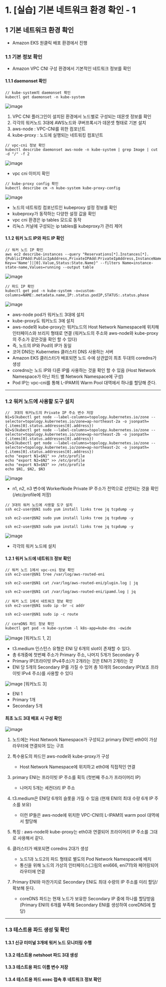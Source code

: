 # 1. [실습] 기본 네트워크 환경 확인 - 1

   ## 1 기본 네트워크 환경 확인
   - Amazon EKS 원클릭 배포 환경에서 진행

   ### 1.1 기본 정보 확인
   - Amazon VPC CNI 구성 환경에서 기본적인 네트워크 정보를 확인
     
   #### 1.1.1 daemonset 확인
   ```
   // kube-system의 daemonset 확인
   kubectl get daemonset -n kube-system
   ```
   ![image](https://github.com/devhyunuk/eks-cloudnet/assets/49749510/e60b3b94-1d30-4fa7-bc07-00277a2f6445)

   1) VPC CNI 플러그인이 설치된 환경에서 노드별로 구성되는 데몬셋 정보를 확인
   2) 각각의 워커노드 3대에 AWS노드와 쿠버프록시가 데몬셋 형태로 기본 설치
   3) aws-node : VPC-CNI를 위한 컴포넌트
   4) kube-proxy : 노드에 실행되는 네트워킹 컴포넌트

   ```
   // vpc-cni 정보 확인
   kubectl describe daemonset aws-node -n kube-system | grep Image | cut -d "/" -f 2
   ```
   ![image](https://github.com/devhyunuk/eks-cloudnet/assets/49749510/f0a84e49-b19e-4e2f-901e-01e54265d497)
   - vpc cni 이미지 확인

   ```
   // kube-proxy config 확인
   kubectl describe cm -n kube-system kube-proxy-config
   ```
   ![image](https://github.com/devhyunuk/eks-cloudnet/assets/49749510/8499a65e-f2d6-4964-820b-7085c025f677)

   - 노드의 네트워킹 컴포넌트인 kubeproxy 설정 정보를 확인
   - kubeproxy가 동작하는 다양한 설정 값을 확인
   - vpc cni 환경은 ip tables 모드로 동작
   - 리눅스 커널에 구성되는 ip tables를 kubeproxy가 관리 제어
     
   #### 1.1.2 워커 노드 IP와 파드 IP 확인
   ```
   // 워커 노드 IP 확인
   aws ec2 describe-instances --query "Reservations[*].Instances[*].{PublicIPAdd:PublicIpAddress,PrivateIPAdd:PrivateIpAddress,InstanceName:Tags[?Key=='Name']|[0].Value,Status:State.Name}" --filters Name=instance-state-name,Values=running --output table
   ```
   ![image](https://github.com/devhyunuk/eks-cloudnet/assets/49749510/290aa1e8-547f-4c12-8425-717310c4c206)
   
   ```
   // 파드 IP 확인
   kubectl get pod -n kube-system -o=custom-columns=NAME:.metadata.name,IP:.status.podIP,STATUS:.status.phase
   ```
   ![image](https://github.com/devhyunuk/eks-cloudnet/assets/49749510/a1b18f24-772b-4dbb-b73b-10bec1373223)

   - aws-node pod가 워커노드 3대에 설치
   - kube-proxy도 워커노드 3에 설치
   - aws-node와 kube-proxy는 워커노드의 Host Network Namespace에 위치해 인터페이스와 브리지 형태로 연결 (워커노드의 주소와 aws-node와 kube-proxy의 주소가 같은것을 확인 할 수 있다)
   - 즉, 노드의 IP와 Pod의 IP가 동일
   - 코어 DNS는 Kubernetes 클러스터 DNS 사용하는 서버
   - Amazon EKS 클러스터가 배포되면 노드 수에 상관없이 최초 두대의 coredns가 생성
   - coredns는 노드 IP와 다른 IP를 사용하는 것을 확인 할 수 있음 (Host Network Namespace가 아닌 파드 별 Network Namespace에 구성)
   - Pod IP는 vpc-cni를 통해 L-IPAM의 Warm Pool 대역에서 하나를 할당해 준다.
---
   
   ### 1.2 워커 노드에 사용할 도구 설치
   ```
   //  3대의 워커노드의 Private IP 주소 변수 저장
   N1=$(kubectl get node --label-columns=topology.kubernetes.io/zone --selector=topology.kubernetes.io/zone=ap-northeast-2a -o jsonpath={.items[0].status.addresses[0].address})
   N2=$(kubectl get node --label-columns=topology.kubernetes.io/zone --selector=topology.kubernetes.io/zone=ap-northeast-2b -o jsonpath={.items[0].status.addresses[0].address})
   N3=$(kubectl get node --label-columns=topology.kubernetes.io/zone --selector=topology.kubernetes.io/zone=ap-northeast-2c -o jsonpath={.items[0].status.addresses[0].address})
   echo "export N1=$N1" >> /etc/profile
   echo "export N2=$N2" >> /etc/profile
   echo "export N3=$N3" >> /etc/profile
   echo $N1, $N2, $N3
   ```
   ![image](https://github.com/devhyunuk/eks-cloudnet/assets/49749510/d75d1e5d-bac2-4ce6-b8d2-97e266ea879d)
   -  n1, n2, n3 변수에 WorkerNode Private IP 주소가 전역으로 선언되는 것을 확인 (/etc/profile에 저장)

   ```
   // 3대의 워커 노드에 사용할 도구 설치
   ssh ec2-user@$N1 sudo yum install links tree jq tcpdump -y
   
   ssh ec2-user@$N2 sudo yum install links tree jq tcpdump -y
   
   ssh ec2-user@$N3 sudo yum install links tree jq tcpdump -y
   ```
   ![image](https://github.com/devhyunuk/eks-cloudnet/assets/49749510/925ace3a-abe0-4542-9ec6-517779cc6b14)
   - 각각의 워커 노드에 설치

   
   #### 1.2.1 워커 노드에 네트워크 정보 확인
   ```
   // 워커 노드 1에서 vpc-cni 정보 확인
   ssh ec2-user@$N1 tree /var/log/aws-routed-eni
   
   ssh ec2-user@$N1 cat /var/log/aws-routed-eni/plugin.log | jq
   
   ssh ec2-user@$N1 cat /var/log/aws-routed-eni/ipamd.log | jq
   
   // 워커 노드 1에서 네트워크 정보 확인
   ssh ec2-user@$N1 sudo ip -br -c addr
   
   ssh ec2-user@$N1 sudo ip -c route
   
   // coreDNS 파드 정보 확인
   kubectl get pod -n kube-system -l k8s-app=kube-dns -owide
   ```
   ![image](https://github.com/devhyunuk/eks-cloudnet/assets/49749510/f549a371-ab7e-4578-8897-f2f0d528ffb3)
   [워커노드 1, 2]
   - t3.medium 인스턴스 유형은 ENI 당 6개의 slot이 존재할 수 있다.
   - 총 6개중에 첫번째 주소가 Primary 주소, 나머지 5개가 Secondary 주
   - Primary IP(프라이빗 IPv4주소)가 2개라는 것은 ENI가 2개라는 것
   - ENI 당 5개의 Secondary IP를 가질 수 있어 총 10개의 Secondary IP(보조 프라이빗 IPv4 주소)를 사용할 수 있다

   ![image](https://github.com/devhyunuk/eks-cloudnet/assets/49749510/830fe4f9-c713-470f-beba-9eaa03dba486)
   [워커노드 3]
   - ENI 1
   - Primary 1개
   - Secondary 5개

   #### 최초 노드 3대 배포 시 구성 확인
   ![image](https://github.com/devhyunuk/eks-cloudnet/assets/49749510/32bc0b16-cf52-4421-8ccf-df93550a180a)
   1) 노드에는 Host Network Namespace가 구성되고 primary ENI인 eth0이 가상 라우터에 연결되어 있는 구조
   2) 특수용도의 파드인 aws-node와 kube-proxy가 구성
      - Host Network Namespace에 위치하고 eth0에 직접적인 연결
        
   3) primary ENI는 프라이빗 IP 주소를 획득 (첫번째 주소가 프라이머리 IP)
      - 나머지 5개는 세컨더리 IP 주소
   4) t3.medium은 ENI당 6개의 슬롯을 가질 수 있음 (현재 ENI의 최대 수량 6개 IP 주소를 보유)
      - 이런 IP들은 aws-node에 위치한 VPC-CNI의 L-IPAM의 warm pool 대역에서 할당해
   5) 특징 : aws-node와 kube-proxy는 eth0과 연결되어 프라이머리 IP 주소를 그대로 사용해서 같다.
   6) 클러스터가 배포되면 coredns 2대가 생성
      - 노드1과 노드2의 파드 형태로 별도의 Pod Network Namespace에 배치
      - 통신을 위해 노드의 가상의 인터페이스(그림의 eni666, eni711)와 페어링되어 라우터에 연결
   7) Primary ENI와 마찬가지로 Secondary ENI도 최대 수량의 IP 주소를 미리 할당/확보해 둔다.
      - coreDNS 파드는 현재 노드가 보유한 Secondary IP 중에 하나를 할당받음 (Primary ENI의 6개를 부족해 Secondary ENI를 생성하여 coreDNS에 할당)
---
   
   ### 1.3 테스트용 파드 생성 및 확인
   
   #### 1.3.1 신규 터미널 3개에 워커 노드 모니터링 수행
   #### 1.3.2 테스트용 netshoot 파드 3대 생성
   #### 1.3.3 테스트용 파드 이름 변수 저장
   #### 1.3.4 테스트용 파드 exec 접속 후 네트워크 정보 확인

















